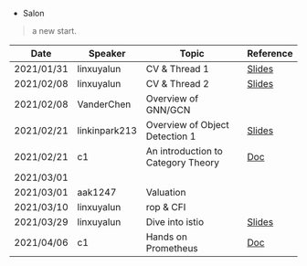 * Salon

> a new start.

| Date       | Speaker       | Topic                              | Reference                                                                                                      |
|------------|---------------|------------------------------------|----------------------------------------------------------------------------------------------------------------|
| 2021/01/31 | linxuyalun    | CV & Thread 1                      | [Slides](https://ipads.se.sjtu.edu.cn/courses/cse/slides/lec-11.pptx)                                          |
| 2021/02/08 | linxuyalun    | CV & Thread 2                      | [Slides](https://ipads.se.sjtu.edu.cn/courses/cse/slides/lec-11.pptx)                                          |
| 2021/02/08 | VanderChen    | Overview of GNN/GCN                |                                                                                                                |
| 2021/02/21 | linkinpark213 | Overview of Object Detection 1     | [Slides](https://docs.google.com/presentation/d/1lIFphWS1Ly-_EjigTtDLaaQXOl4ZpU0dY7oIk3XNfsg/edit?usp=sharing) |
| 2021/02/21 | c1            | An introduction to Category Theory | [Doc](./docs/category-theory/category-theory.org)                                                                   |
| 2021/03/01 |               |                                    |                                                                                                                |
| 2021/03/01 | aak1247       | Valuation                          |                                                                                                                |
| 2021/03/10 | linxuyalun    | rop & CFI                          |                                                                                                                |
| 2021/03/29 | linxuyalun    | Dive into istio                    | [Slides](slides/istio.pdf)                                                                                     |
| 2021/04/06 | c1            | Hands on Prometheus                | [Doc](./docs/prometheus/hands-on-prometheus.org)                                                                          |

